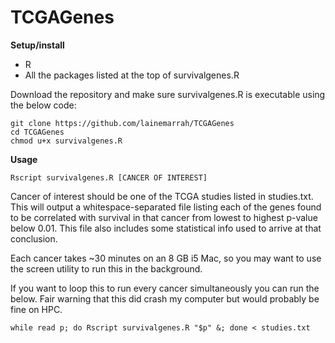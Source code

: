 # TCGAGenes

**Setup/install**
* R
* All the packages listed at the top of survivalgenes.R

Download the repository and make sure survivalgenes.R is executable using the below code:
```
git clone https://github.com/lainemarrah/TCGAGenes
cd TCGAGenes
chmod u+x survivalgenes.R
```

**Usage**
```
Rscript survivalgenes.R [CANCER OF INTEREST]
```
Cancer of interest should be one of the TCGA studies listed in studies.txt. This will output a whitespace-separated file listing each of the genes found to be correlated with survival in that cancer from lowest to highest p-value below 0.01. This file also includes some statistical info used to arrive at that conclusion.

Each cancer takes ~30 minutes on an 8 GB i5 Mac, so you may want to use the screen utility to run this in the background.

If you want to loop this to run every cancer simultaneously you can run the below. Fair warning that this did crash my computer but would probably be fine on HPC.
```
while read p; do Rscript survivalgenes.R "$p" &; done < studies.txt
```


